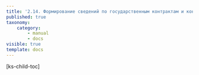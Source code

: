 ```yaml
---
title: '2.14. Формирование сведений по государственным контрактам и контроль их исполнения'
published: true
taxonomy:
    category:
        - manual
        - docs
visible: true
template: docs
---
```


[ks-child-toc]